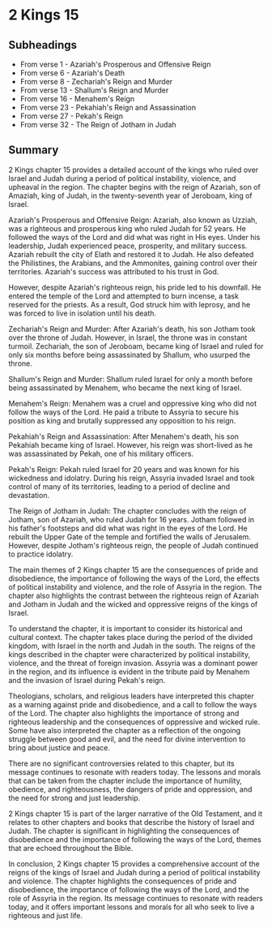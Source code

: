 # 2 Kings 15

## Subheadings

* From verse 1 - Azariah's Prosperous and Offensive Reign
* From verse 6 - Azariah's Death
* From verse 8 - Zechariah's Reign and Murder
* From verse 13 - Shallum's Reign and Murder
* From verse 16 - Menahem's Reign
* From verse 23 - Pekahiah's Reign and Assassination
* From verse 27 - Pekah's Reign
* From verse 32 - The Reign of Jotham in Judah

## Summary

2 Kings chapter 15 provides a detailed account of the kings who ruled over Israel and Judah during a period of political instability, violence, and upheaval in the region. The chapter begins with the reign of Azariah, son of Amaziah, king of Judah, in the twenty-seventh year of Jeroboam, king of Israel.

Azariah's Prosperous and Offensive Reign:
Azariah, also known as Uzziah, was a righteous and prosperous king who ruled Judah for 52 years. He followed the ways of the Lord and did what was right in His eyes. Under his leadership, Judah experienced peace, prosperity, and military success. Azariah rebuilt the city of Elath and restored it to Judah. He also defeated the Philistines, the Arabians, and the Ammonites, gaining control over their territories. Azariah's success was attributed to his trust in God.

However, despite Azariah's righteous reign, his pride led to his downfall. He entered the temple of the Lord and attempted to burn incense, a task reserved for the priests. As a result, God struck him with leprosy, and he was forced to live in isolation until his death.

Zechariah's Reign and Murder:
After Azariah's death, his son Jotham took over the throne of Judah. However, in Israel, the throne was in constant turmoil. Zechariah, the son of Jeroboam, became king of Israel and ruled for only six months before being assassinated by Shallum, who usurped the throne.

Shallum's Reign and Murder:
Shallum ruled Israel for only a month before being assassinated by Menahem, who became the next king of Israel.

Menahem's Reign:
Menahem was a cruel and oppressive king who did not follow the ways of the Lord. He paid a tribute to Assyria to secure his position as king and brutally suppressed any opposition to his reign.

Pekahiah's Reign and Assassination:
After Menahem's death, his son Pekahiah became king of Israel. However, his reign was short-lived as he was assassinated by Pekah, one of his military officers.

Pekah's Reign:
Pekah ruled Israel for 20 years and was known for his wickedness and idolatry. During his reign, Assyria invaded Israel and took control of many of its territories, leading to a period of decline and devastation.

The Reign of Jotham in Judah:
The chapter concludes with the reign of Jotham, son of Azariah, who ruled Judah for 16 years. Jotham followed in his father's footsteps and did what was right in the eyes of the Lord. He rebuilt the Upper Gate of the temple and fortified the walls of Jerusalem. However, despite Jotham's righteous reign, the people of Judah continued to practice idolatry.

The main themes of 2 Kings chapter 15 are the consequences of pride and disobedience, the importance of following the ways of the Lord, the effects of political instability and violence, and the role of Assyria in the region. The chapter also highlights the contrast between the righteous reign of Azariah and Jotham in Judah and the wicked and oppressive reigns of the kings of Israel.

To understand the chapter, it is important to consider its historical and cultural context. The chapter takes place during the period of the divided kingdom, with Israel in the north and Judah in the south. The reigns of the kings described in the chapter were characterized by political instability, violence, and the threat of foreign invasion. Assyria was a dominant power in the region, and its influence is evident in the tribute paid by Menahem and the invasion of Israel during Pekah's reign.

Theologians, scholars, and religious leaders have interpreted this chapter as a warning against pride and disobedience, and a call to follow the ways of the Lord. The chapter also highlights the importance of strong and righteous leadership and the consequences of oppressive and wicked rule. Some have also interpreted the chapter as a reflection of the ongoing struggle between good and evil, and the need for divine intervention to bring about justice and peace.

There are no significant controversies related to this chapter, but its message continues to resonate with readers today. The lessons and morals that can be taken from the chapter include the importance of humility, obedience, and righteousness, the dangers of pride and oppression, and the need for strong and just leadership.

2 Kings chapter 15 is part of the larger narrative of the Old Testament, and it relates to other chapters and books that describe the history of Israel and Judah. The chapter is significant in highlighting the consequences of disobedience and the importance of following the ways of the Lord, themes that are echoed throughout the Bible.

In conclusion, 2 Kings chapter 15 provides a comprehensive account of the reigns of the kings of Israel and Judah during a period of political instability and violence. The chapter highlights the consequences of pride and disobedience, the importance of following the ways of the Lord, and the role of Assyria in the region. Its message continues to resonate with readers today, and it offers important lessons and morals for all who seek to live a righteous and just life.